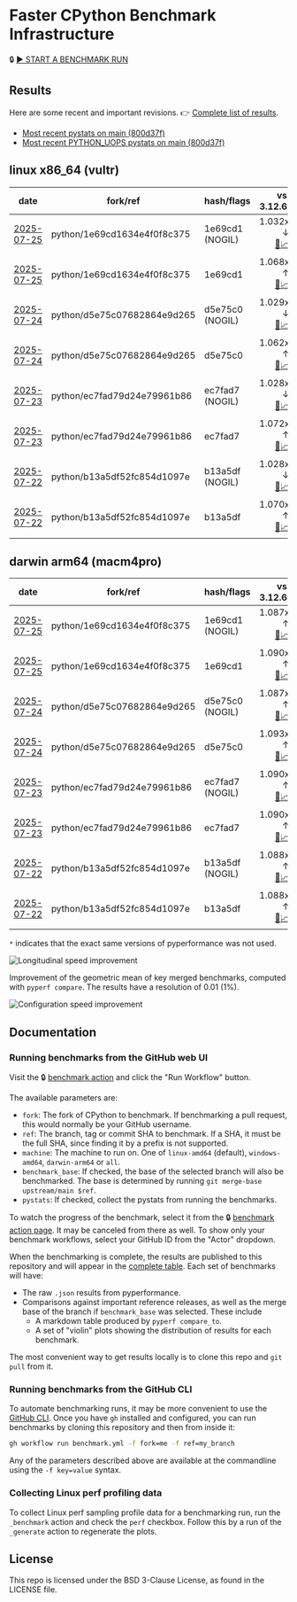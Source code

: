 # Faster CPython Benchmark Infrastructure

🔒 [▶️ START A BENCHMARK RUN](../../actions/workflows/benchmark.yml)

## Results

Here are some recent and important revisions. 👉 [Complete list of results](RESULTS.md).

<!-- START table -->
- [Most recent  pystats on main (800d37f)](results/bm-20250719-3.15.0a0-800d37f/bm-20250719-vultr-x86_64-python-800d37feca2e0ea33439-3.15.0a0-800d37f-pystats.md)
- [Most recent PYTHON_UOPS pystats on main (800d37f)](results/bm-20250719-3.15.0a0-800d37f-PYTHON_UOPS/bm-20250719-vultr-x86_64-python-800d37feca2e0ea33439-3.15.0a0-800d37f-pystats.md)

## linux x86_64 (vultr)
| date | fork/ref | hash/flags | vs. 3.12.6: | vs. 3.13.0rc2: | vs. base: |
| --- | --- | --- | ---: | ---: | ---: |
| [2025-07-25](results/bm-20250725-3.15.0a0-1e69cd1-NOGIL) | python/1e69cd1634e4f0f8c375 | 1e69cd1 (NOGIL) | 1.032x ↓<br>[📄](results/bm-20250725-3.15.0a0-1e69cd1-NOGIL/bm-20250725-vultr-x86_64-python-1e69cd1634e4f0f8c375-3.15.0a0-1e69cd1-vs-3.12.6.md)[📈](results/bm-20250725-3.15.0a0-1e69cd1-NOGIL/bm-20250725-vultr-x86_64-python-1e69cd1634e4f0f8c375-3.15.0a0-1e69cd1-vs-3.12.6.svg) | 1.064x ↓<br>[📄](results/bm-20250725-3.15.0a0-1e69cd1-NOGIL/bm-20250725-vultr-x86_64-python-1e69cd1634e4f0f8c375-3.15.0a0-1e69cd1-vs-3.13.0rc2.md)[📈](results/bm-20250725-3.15.0a0-1e69cd1-NOGIL/bm-20250725-vultr-x86_64-python-1e69cd1634e4f0f8c375-3.15.0a0-1e69cd1-vs-3.13.0rc2.svg) | 1.098x ↓<br>[📄](results/bm-20250725-3.15.0a0-1e69cd1-NOGIL/bm-20250725-vultr-x86_64-python-1e69cd1634e4f0f8c375-3.15.0a0-1e69cd1-vs-base.md)[📈](results/bm-20250725-3.15.0a0-1e69cd1-NOGIL/bm-20250725-vultr-x86_64-python-1e69cd1634e4f0f8c375-3.15.0a0-1e69cd1-vs-base.svg)[🧠](results/bm-20250725-3.15.0a0-1e69cd1-NOGIL/bm-20250725-vultr-x86_64-python-1e69cd1634e4f0f8c375-3.15.0a0-1e69cd1-vs-base-mem.svg) |
| [2025-07-25](results/bm-20250725-3.15.0a0-1e69cd1) | python/1e69cd1634e4f0f8c375 | 1e69cd1 | 1.068x ↑<br>[📄](results/bm-20250725-3.15.0a0-1e69cd1/bm-20250725-vultr-x86_64-python-1e69cd1634e4f0f8c375-3.15.0a0-1e69cd1-vs-3.12.6.md)[📈](results/bm-20250725-3.15.0a0-1e69cd1/bm-20250725-vultr-x86_64-python-1e69cd1634e4f0f8c375-3.15.0a0-1e69cd1-vs-3.12.6.svg) | 1.032x ↑<br>[📄](results/bm-20250725-3.15.0a0-1e69cd1/bm-20250725-vultr-x86_64-python-1e69cd1634e4f0f8c375-3.15.0a0-1e69cd1-vs-3.13.0rc2.md)[📈](results/bm-20250725-3.15.0a0-1e69cd1/bm-20250725-vultr-x86_64-python-1e69cd1634e4f0f8c375-3.15.0a0-1e69cd1-vs-3.13.0rc2.svg) |  |
| [2025-07-24](results/bm-20250724-3.15.0a0-d5e75c0-NOGIL) | python/d5e75c07682864e9d265 | d5e75c0 (NOGIL) | 1.029x ↓<br>[📄](results/bm-20250724-3.15.0a0-d5e75c0-NOGIL/bm-20250724-vultr-x86_64-python-d5e75c07682864e9d265-3.15.0a0-d5e75c0-vs-3.12.6.md)[📈](results/bm-20250724-3.15.0a0-d5e75c0-NOGIL/bm-20250724-vultr-x86_64-python-d5e75c07682864e9d265-3.15.0a0-d5e75c0-vs-3.12.6.svg) | 1.061x ↓<br>[📄](results/bm-20250724-3.15.0a0-d5e75c0-NOGIL/bm-20250724-vultr-x86_64-python-d5e75c07682864e9d265-3.15.0a0-d5e75c0-vs-3.13.0rc2.md)[📈](results/bm-20250724-3.15.0a0-d5e75c0-NOGIL/bm-20250724-vultr-x86_64-python-d5e75c07682864e9d265-3.15.0a0-d5e75c0-vs-3.13.0rc2.svg) | 1.091x ↓<br>[📄](results/bm-20250724-3.15.0a0-d5e75c0-NOGIL/bm-20250724-vultr-x86_64-python-d5e75c07682864e9d265-3.15.0a0-d5e75c0-vs-base.md)[📈](results/bm-20250724-3.15.0a0-d5e75c0-NOGIL/bm-20250724-vultr-x86_64-python-d5e75c07682864e9d265-3.15.0a0-d5e75c0-vs-base.svg)[🧠](results/bm-20250724-3.15.0a0-d5e75c0-NOGIL/bm-20250724-vultr-x86_64-python-d5e75c07682864e9d265-3.15.0a0-d5e75c0-vs-base-mem.svg) |
| [2025-07-24](results/bm-20250724-3.15.0a0-d5e75c0) | python/d5e75c07682864e9d265 | d5e75c0 | 1.062x ↑<br>[📄](results/bm-20250724-3.15.0a0-d5e75c0/bm-20250724-vultr-x86_64-python-d5e75c07682864e9d265-3.15.0a0-d5e75c0-vs-3.12.6.md)[📈](results/bm-20250724-3.15.0a0-d5e75c0/bm-20250724-vultr-x86_64-python-d5e75c07682864e9d265-3.15.0a0-d5e75c0-vs-3.12.6.svg) | 1.027x ↑<br>[📄](results/bm-20250724-3.15.0a0-d5e75c0/bm-20250724-vultr-x86_64-python-d5e75c07682864e9d265-3.15.0a0-d5e75c0-vs-3.13.0rc2.md)[📈](results/bm-20250724-3.15.0a0-d5e75c0/bm-20250724-vultr-x86_64-python-d5e75c07682864e9d265-3.15.0a0-d5e75c0-vs-3.13.0rc2.svg) |  |
| [2025-07-23](results/bm-20250723-3.15.0a0-ec7fad7-NOGIL) | python/ec7fad79d24e79961b86 | ec7fad7 (NOGIL) | 1.028x ↓<br>[📄](results/bm-20250723-3.15.0a0-ec7fad7-NOGIL/bm-20250723-vultr-x86_64-python-ec7fad79d24e79961b86-3.15.0a0-ec7fad7-vs-3.12.6.md)[📈](results/bm-20250723-3.15.0a0-ec7fad7-NOGIL/bm-20250723-vultr-x86_64-python-ec7fad79d24e79961b86-3.15.0a0-ec7fad7-vs-3.12.6.svg) | 1.060x ↓<br>[📄](results/bm-20250723-3.15.0a0-ec7fad7-NOGIL/bm-20250723-vultr-x86_64-python-ec7fad79d24e79961b86-3.15.0a0-ec7fad7-vs-3.13.0rc2.md)[📈](results/bm-20250723-3.15.0a0-ec7fad7-NOGIL/bm-20250723-vultr-x86_64-python-ec7fad79d24e79961b86-3.15.0a0-ec7fad7-vs-3.13.0rc2.svg) | 1.098x ↓<br>[📄](results/bm-20250723-3.15.0a0-ec7fad7-NOGIL/bm-20250723-vultr-x86_64-python-ec7fad79d24e79961b86-3.15.0a0-ec7fad7-vs-base.md)[📈](results/bm-20250723-3.15.0a0-ec7fad7-NOGIL/bm-20250723-vultr-x86_64-python-ec7fad79d24e79961b86-3.15.0a0-ec7fad7-vs-base.svg)[🧠](results/bm-20250723-3.15.0a0-ec7fad7-NOGIL/bm-20250723-vultr-x86_64-python-ec7fad79d24e79961b86-3.15.0a0-ec7fad7-vs-base-mem.svg) |
| [2025-07-23](results/bm-20250723-3.15.0a0-ec7fad7) | python/ec7fad79d24e79961b86 | ec7fad7 | 1.072x ↑<br>[📄](results/bm-20250723-3.15.0a0-ec7fad7/bm-20250723-vultr-x86_64-python-ec7fad79d24e79961b86-3.15.0a0-ec7fad7-vs-3.12.6.md)[📈](results/bm-20250723-3.15.0a0-ec7fad7/bm-20250723-vultr-x86_64-python-ec7fad79d24e79961b86-3.15.0a0-ec7fad7-vs-3.12.6.svg) | 1.036x ↑<br>[📄](results/bm-20250723-3.15.0a0-ec7fad7/bm-20250723-vultr-x86_64-python-ec7fad79d24e79961b86-3.15.0a0-ec7fad7-vs-3.13.0rc2.md)[📈](results/bm-20250723-3.15.0a0-ec7fad7/bm-20250723-vultr-x86_64-python-ec7fad79d24e79961b86-3.15.0a0-ec7fad7-vs-3.13.0rc2.svg) |  |
| [2025-07-22](results/bm-20250722-3.15.0a0-b13a5df-NOGIL) | python/b13a5df52fc854d1097e | b13a5df (NOGIL) | 1.028x ↓<br>[📄](results/bm-20250722-3.15.0a0-b13a5df-NOGIL/bm-20250722-vultr-x86_64-python-b13a5df52fc854d1097e-3.15.0a0-b13a5df-vs-3.12.6.md)[📈](results/bm-20250722-3.15.0a0-b13a5df-NOGIL/bm-20250722-vultr-x86_64-python-b13a5df52fc854d1097e-3.15.0a0-b13a5df-vs-3.12.6.svg) | 1.060x ↓<br>[📄](results/bm-20250722-3.15.0a0-b13a5df-NOGIL/bm-20250722-vultr-x86_64-python-b13a5df52fc854d1097e-3.15.0a0-b13a5df-vs-3.13.0rc2.md)[📈](results/bm-20250722-3.15.0a0-b13a5df-NOGIL/bm-20250722-vultr-x86_64-python-b13a5df52fc854d1097e-3.15.0a0-b13a5df-vs-3.13.0rc2.svg) | 1.097x ↓<br>[📄](results/bm-20250722-3.15.0a0-b13a5df-NOGIL/bm-20250722-vultr-x86_64-python-b13a5df52fc854d1097e-3.15.0a0-b13a5df-vs-base.md)[📈](results/bm-20250722-3.15.0a0-b13a5df-NOGIL/bm-20250722-vultr-x86_64-python-b13a5df52fc854d1097e-3.15.0a0-b13a5df-vs-base.svg)[🧠](results/bm-20250722-3.15.0a0-b13a5df-NOGIL/bm-20250722-vultr-x86_64-python-b13a5df52fc854d1097e-3.15.0a0-b13a5df-vs-base-mem.svg) |
| [2025-07-22](results/bm-20250722-3.15.0a0-b13a5df) | python/b13a5df52fc854d1097e | b13a5df | 1.070x ↑<br>[📄](results/bm-20250722-3.15.0a0-b13a5df/bm-20250722-vultr-x86_64-python-b13a5df52fc854d1097e-3.15.0a0-b13a5df-vs-3.12.6.md)[📈](results/bm-20250722-3.15.0a0-b13a5df/bm-20250722-vultr-x86_64-python-b13a5df52fc854d1097e-3.15.0a0-b13a5df-vs-3.12.6.svg) | 1.034x ↑<br>[📄](results/bm-20250722-3.15.0a0-b13a5df/bm-20250722-vultr-x86_64-python-b13a5df52fc854d1097e-3.15.0a0-b13a5df-vs-3.13.0rc2.md)[📈](results/bm-20250722-3.15.0a0-b13a5df/bm-20250722-vultr-x86_64-python-b13a5df52fc854d1097e-3.15.0a0-b13a5df-vs-3.13.0rc2.svg) |  |

## darwin arm64 (macm4pro)
| date | fork/ref | hash/flags | vs. 3.12.6: | vs. 3.13.0rc2: | vs. base: |
| --- | --- | --- | ---: | ---: | ---: |
| [2025-07-25](results/bm-20250725-3.15.0a0-1e69cd1-NOGIL) | python/1e69cd1634e4f0f8c375 | 1e69cd1 (NOGIL) | 1.087x ↑<br>[📄](results/bm-20250725-3.15.0a0-1e69cd1-NOGIL/bm-20250725-macm4pro-arm64-python-1e69cd1634e4f0f8c375-3.15.0a0-1e69cd1-vs-3.12.6.md)[📈](results/bm-20250725-3.15.0a0-1e69cd1-NOGIL/bm-20250725-macm4pro-arm64-python-1e69cd1634e4f0f8c375-3.15.0a0-1e69cd1-vs-3.12.6.svg) | 1.008x ↑<br>[📄](results/bm-20250725-3.15.0a0-1e69cd1-NOGIL/bm-20250725-macm4pro-arm64-python-1e69cd1634e4f0f8c375-3.15.0a0-1e69cd1-vs-3.13.0rc2.md)[📈](results/bm-20250725-3.15.0a0-1e69cd1-NOGIL/bm-20250725-macm4pro-arm64-python-1e69cd1634e4f0f8c375-3.15.0a0-1e69cd1-vs-3.13.0rc2.svg) | 1.004x ↓<br>[📄](results/bm-20250725-3.15.0a0-1e69cd1-NOGIL/bm-20250725-macm4pro-arm64-python-1e69cd1634e4f0f8c375-3.15.0a0-1e69cd1-vs-base.md)[📈](results/bm-20250725-3.15.0a0-1e69cd1-NOGIL/bm-20250725-macm4pro-arm64-python-1e69cd1634e4f0f8c375-3.15.0a0-1e69cd1-vs-base.svg)[🧠](results/bm-20250725-3.15.0a0-1e69cd1-NOGIL/bm-20250725-macm4pro-arm64-python-1e69cd1634e4f0f8c375-3.15.0a0-1e69cd1-vs-base-mem.svg) |
| [2025-07-25](results/bm-20250725-3.15.0a0-1e69cd1) | python/1e69cd1634e4f0f8c375 | 1e69cd1 | 1.090x ↑<br>[📄](results/bm-20250725-3.15.0a0-1e69cd1/bm-20250725-macm4pro-arm64-python-1e69cd1634e4f0f8c375-3.15.0a0-1e69cd1-vs-3.12.6.md)[📈](results/bm-20250725-3.15.0a0-1e69cd1/bm-20250725-macm4pro-arm64-python-1e69cd1634e4f0f8c375-3.15.0a0-1e69cd1-vs-3.12.6.svg) | 1.011x ↑<br>[📄](results/bm-20250725-3.15.0a0-1e69cd1/bm-20250725-macm4pro-arm64-python-1e69cd1634e4f0f8c375-3.15.0a0-1e69cd1-vs-3.13.0rc2.md)[📈](results/bm-20250725-3.15.0a0-1e69cd1/bm-20250725-macm4pro-arm64-python-1e69cd1634e4f0f8c375-3.15.0a0-1e69cd1-vs-3.13.0rc2.svg) |  |
| [2025-07-24](results/bm-20250724-3.15.0a0-d5e75c0-NOGIL) | python/d5e75c07682864e9d265 | d5e75c0 (NOGIL) | 1.087x ↑<br>[📄](results/bm-20250724-3.15.0a0-d5e75c0-NOGIL/bm-20250724-macm4pro-arm64-python-d5e75c07682864e9d265-3.15.0a0-d5e75c0-vs-3.12.6.md)[📈](results/bm-20250724-3.15.0a0-d5e75c0-NOGIL/bm-20250724-macm4pro-arm64-python-d5e75c07682864e9d265-3.15.0a0-d5e75c0-vs-3.12.6.svg) | 1.008x ↑<br>[📄](results/bm-20250724-3.15.0a0-d5e75c0-NOGIL/bm-20250724-macm4pro-arm64-python-d5e75c07682864e9d265-3.15.0a0-d5e75c0-vs-3.13.0rc2.md)[📈](results/bm-20250724-3.15.0a0-d5e75c0-NOGIL/bm-20250724-macm4pro-arm64-python-d5e75c07682864e9d265-3.15.0a0-d5e75c0-vs-3.13.0rc2.svg) | 1.007x ↓<br>[📄](results/bm-20250724-3.15.0a0-d5e75c0-NOGIL/bm-20250724-macm4pro-arm64-python-d5e75c07682864e9d265-3.15.0a0-d5e75c0-vs-base.md)[📈](results/bm-20250724-3.15.0a0-d5e75c0-NOGIL/bm-20250724-macm4pro-arm64-python-d5e75c07682864e9d265-3.15.0a0-d5e75c0-vs-base.svg)[🧠](results/bm-20250724-3.15.0a0-d5e75c0-NOGIL/bm-20250724-macm4pro-arm64-python-d5e75c07682864e9d265-3.15.0a0-d5e75c0-vs-base-mem.svg) |
| [2025-07-24](results/bm-20250724-3.15.0a0-d5e75c0) | python/d5e75c07682864e9d265 | d5e75c0 | 1.093x ↑<br>[📄](results/bm-20250724-3.15.0a0-d5e75c0/bm-20250724-macm4pro-arm64-python-d5e75c07682864e9d265-3.15.0a0-d5e75c0-vs-3.12.6.md)[📈](results/bm-20250724-3.15.0a0-d5e75c0/bm-20250724-macm4pro-arm64-python-d5e75c07682864e9d265-3.15.0a0-d5e75c0-vs-3.12.6.svg) | 1.014x ↑<br>[📄](results/bm-20250724-3.15.0a0-d5e75c0/bm-20250724-macm4pro-arm64-python-d5e75c07682864e9d265-3.15.0a0-d5e75c0-vs-3.13.0rc2.md)[📈](results/bm-20250724-3.15.0a0-d5e75c0/bm-20250724-macm4pro-arm64-python-d5e75c07682864e9d265-3.15.0a0-d5e75c0-vs-3.13.0rc2.svg) |  |
| [2025-07-23](results/bm-20250723-3.15.0a0-ec7fad7-NOGIL) | python/ec7fad79d24e79961b86 | ec7fad7 (NOGIL) | 1.090x ↑<br>[📄](results/bm-20250723-3.15.0a0-ec7fad7-NOGIL/bm-20250723-macm4pro-arm64-python-ec7fad79d24e79961b86-3.15.0a0-ec7fad7-vs-3.12.6.md)[📈](results/bm-20250723-3.15.0a0-ec7fad7-NOGIL/bm-20250723-macm4pro-arm64-python-ec7fad79d24e79961b86-3.15.0a0-ec7fad7-vs-3.12.6.svg) | 1.011x ↑<br>[📄](results/bm-20250723-3.15.0a0-ec7fad7-NOGIL/bm-20250723-macm4pro-arm64-python-ec7fad79d24e79961b86-3.15.0a0-ec7fad7-vs-3.13.0rc2.md)[📈](results/bm-20250723-3.15.0a0-ec7fad7-NOGIL/bm-20250723-macm4pro-arm64-python-ec7fad79d24e79961b86-3.15.0a0-ec7fad7-vs-3.13.0rc2.svg) | 1.001x ↓<br>[📄](results/bm-20250723-3.15.0a0-ec7fad7-NOGIL/bm-20250723-macm4pro-arm64-python-ec7fad79d24e79961b86-3.15.0a0-ec7fad7-vs-base.md)[📈](results/bm-20250723-3.15.0a0-ec7fad7-NOGIL/bm-20250723-macm4pro-arm64-python-ec7fad79d24e79961b86-3.15.0a0-ec7fad7-vs-base.svg)[🧠](results/bm-20250723-3.15.0a0-ec7fad7-NOGIL/bm-20250723-macm4pro-arm64-python-ec7fad79d24e79961b86-3.15.0a0-ec7fad7-vs-base-mem.svg) |
| [2025-07-23](results/bm-20250723-3.15.0a0-ec7fad7) | python/ec7fad79d24e79961b86 | ec7fad7 | 1.090x ↑<br>[📄](results/bm-20250723-3.15.0a0-ec7fad7/bm-20250723-macm4pro-arm64-python-ec7fad79d24e79961b86-3.15.0a0-ec7fad7-vs-3.12.6.md)[📈](results/bm-20250723-3.15.0a0-ec7fad7/bm-20250723-macm4pro-arm64-python-ec7fad79d24e79961b86-3.15.0a0-ec7fad7-vs-3.12.6.svg) | 1.011x ↑<br>[📄](results/bm-20250723-3.15.0a0-ec7fad7/bm-20250723-macm4pro-arm64-python-ec7fad79d24e79961b86-3.15.0a0-ec7fad7-vs-3.13.0rc2.md)[📈](results/bm-20250723-3.15.0a0-ec7fad7/bm-20250723-macm4pro-arm64-python-ec7fad79d24e79961b86-3.15.0a0-ec7fad7-vs-3.13.0rc2.svg) |  |
| [2025-07-22](results/bm-20250722-3.15.0a0-b13a5df-NOGIL) | python/b13a5df52fc854d1097e | b13a5df (NOGIL) | 1.088x ↑<br>[📄](results/bm-20250722-3.15.0a0-b13a5df-NOGIL/bm-20250722-macm4pro-arm64-python-b13a5df52fc854d1097e-3.15.0a0-b13a5df-vs-3.12.6.md)[📈](results/bm-20250722-3.15.0a0-b13a5df-NOGIL/bm-20250722-macm4pro-arm64-python-b13a5df52fc854d1097e-3.15.0a0-b13a5df-vs-3.12.6.svg) | 1.009x ↑<br>[📄](results/bm-20250722-3.15.0a0-b13a5df-NOGIL/bm-20250722-macm4pro-arm64-python-b13a5df52fc854d1097e-3.15.0a0-b13a5df-vs-3.13.0rc2.md)[📈](results/bm-20250722-3.15.0a0-b13a5df-NOGIL/bm-20250722-macm4pro-arm64-python-b13a5df52fc854d1097e-3.15.0a0-b13a5df-vs-3.13.0rc2.svg) | 1.002x ↓<br>[📄](results/bm-20250722-3.15.0a0-b13a5df-NOGIL/bm-20250722-macm4pro-arm64-python-b13a5df52fc854d1097e-3.15.0a0-b13a5df-vs-base.md)[📈](results/bm-20250722-3.15.0a0-b13a5df-NOGIL/bm-20250722-macm4pro-arm64-python-b13a5df52fc854d1097e-3.15.0a0-b13a5df-vs-base.svg)[🧠](results/bm-20250722-3.15.0a0-b13a5df-NOGIL/bm-20250722-macm4pro-arm64-python-b13a5df52fc854d1097e-3.15.0a0-b13a5df-vs-base-mem.svg) |
| [2025-07-22](results/bm-20250722-3.15.0a0-b13a5df) | python/b13a5df52fc854d1097e | b13a5df | 1.088x ↑<br>[📄](results/bm-20250722-3.15.0a0-b13a5df/bm-20250722-macm4pro-arm64-python-b13a5df52fc854d1097e-3.15.0a0-b13a5df-vs-3.12.6.md)[📈](results/bm-20250722-3.15.0a0-b13a5df/bm-20250722-macm4pro-arm64-python-b13a5df52fc854d1097e-3.15.0a0-b13a5df-vs-3.12.6.svg) | 1.009x ↑<br>[📄](results/bm-20250722-3.15.0a0-b13a5df/bm-20250722-macm4pro-arm64-python-b13a5df52fc854d1097e-3.15.0a0-b13a5df-vs-3.13.0rc2.md)[📈](results/bm-20250722-3.15.0a0-b13a5df/bm-20250722-macm4pro-arm64-python-b13a5df52fc854d1097e-3.15.0a0-b13a5df-vs-3.13.0rc2.svg) |  |


<!-- END table -->

`*` indicates that the exact same versions of pyperformance was not used.

![Longitudinal speed improvement](/longitudinal.svg)

Improvement of the geometric mean of key merged benchmarks, computed with `pyperf compare`.
The results have a resolution of 0.01 (1%).

![Configuration speed improvement](/configs.svg)

## Documentation

### Running benchmarks from the GitHub web UI

Visit the 🔒 [benchmark action](../../actions/workflows/benchmark.yml) and click the "Run Workflow" button.

The available parameters are:

- `fork`: The fork of CPython to benchmark.
  If benchmarking a pull request, this would normally be your GitHub username.
- `ref`: The branch, tag or commit SHA to benchmark.
  If a SHA, it must be the full SHA, since finding it by a prefix is not supported.
- `machine`: The machine to run on.
  One of `linux-amd64` (default), `windows-amd64`, `darwin-arm64` or `all`.
- `benchmark_base`: If checked, the base of the selected branch will also be benchmarked.
  The base is determined by running `git merge-base upstream/main $ref`.
- `pystats`: If checked, collect the pystats from running the benchmarks.

To watch the progress of the benchmark, select it from the 🔒 [benchmark action page](../../actions/workflows/benchmark.yml).
It may be canceled from there as well.
To show only your benchmark workflows, select your GitHub ID from the "Actor" dropdown.

When the benchmarking is complete, the results are published to this repository and will appear in the [complete table](RESULTS.md).
Each set of benchmarks will have:

- The raw `.json` results from pyperformance.
- Comparisons against important reference releases, as well as the merge base of the branch if `benchmark_base` was selected. These include
  - A markdown table produced by `pyperf compare_to`.
  - A set of "violin" plots showing the distribution of results for each benchmark.

The most convenient way to get results locally is to clone this repo and `git pull` from it.

### Running benchmarks from the GitHub CLI

To automate benchmarking runs, it may be more convenient to use the [GitHub CLI](https://cli.github.com/).
Once you have `gh` installed and configured, you can run benchmarks by cloning this repository and then from inside it:

```bash session
gh workflow run benchmark.yml -f fork=me -f ref=my_branch
```

Any of the parameters described above are available at the commandline using the `-f key=value` syntax.

### Collecting Linux perf profiling data

To collect Linux perf sampling profile data for a benchmarking run, run the `_benchmark` action and check the `perf` checkbox.
Follow this by a run of the `_generate` action to regenerate the plots.

## License

This repo is licensed under the BSD 3-Clause License, as found in the LICENSE file.
